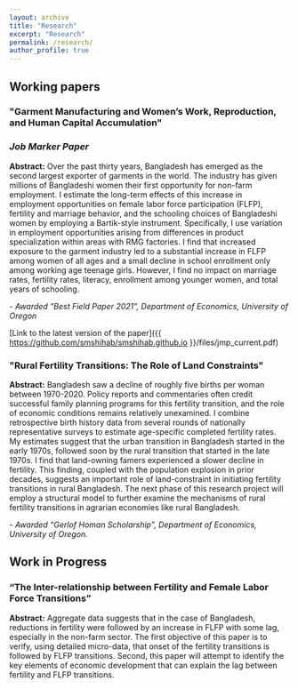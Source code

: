 ```yaml
---
layout: archive
title: "Research"
excerpt: "Research"
permalink: /research/
author_profile: true
---
```


## Working papers

### "Garment Manufacturing and Women’s Work, Reproduction, and Human Capital Accumulation"
### *Job Marker Paper*

**Abstract:** Over the past thirty years, Bangladesh has emerged as the second largest exporter of garments in the world. The industry has given millions of Bangladeshi women their first opportunity for non-farm employment. I estimate the long-term effects of this increase in employment opportunities on female labor force participation (FLFP), fertility and marriage behavior, and the schooling choices of Bangladeshi women by employing a Bartik-style instrument. Specifically, I use variation in employment opportunities arising from differences in product specialization within areas with RMG factories. I find that increased exposure to the garment industry led to a substantial increase in FLFP among women of all ages and a small decline in school enrollment only among working age teenage girls. However, I find no impact on marriage rates, fertility rates, literacy, enrollment among younger women, and total years of schooling.

*- Awarded “Best Field Paper 2021”, Department of Economics, University of Oregon*

[Link to the latest version of the paper]({{ https://github.com/smshihab/smshihab.github.io }}/files/jmp_current.pdf)

### "Rural Fertility Transitions: The Role of Land Constraints"

**Abstract:** Bangladesh saw a decline of roughly five births per woman between 1970-2020. Policy reports and commentaries often credit successful family planning programs for this fertility transition, and the role of economic conditions remains relatively unexamined. I combine retrospective birth history data from several rounds of nationally representative surveys to estimate age-specific completed fertility rates. My estimates suggest that the urban transition in Bangladesh started in the early 1970s, followed soon by the rural transition that started in the late 1970s. I find that land-owning famers experienced a slower decline in fertility. This finding, coupled with the population explosion in prior decades, suggests an important role of land-constraint in initiating fertility transitions in rural Bangladesh. The next phase of this research project will employ a structural model to further examine the mechanisms of rural fertility transitions in agrarian economies like rural Bangladesh.

*- Awarded “Gerlof Homan Scholarship”, Department of Economics, University of Oregon.*

## Work in Progress

### “The Inter-relationship between Fertility and Female Labor Force Transitions”

**Abstract:** Aggregate data suggests that in the case of Bangladesh, reductions in fertility were followed by an increase in FLFP with some lag, especially in the non-farm sector. The first objective of this paper is to verify, using detailed micro-data, that onset of the fertility transitions is followed by FLFP transitions. Second, this paper will attempt to identify the key elements of economic development that can explain the lag between fertility and FLFP transitions.
